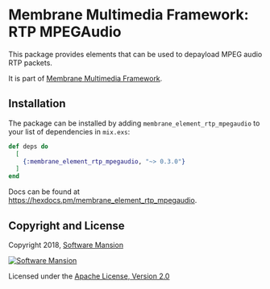 # Membrane Multimedia Framework: RTP MPEGAudio

This package provides elements that can be used to depayload MPEG audio RTP packets.

It is part of [Membrane Multimedia Framework](https://membraneframework.org).

## Installation

The package can be installed by adding `membrane_element_rtp_mpegaudio` to your list of dependencies in `mix.exs`:

```elixir
def deps do
  [
    {:membrane_element_rtp_mpegaudio, "~> 0.3.0"}
  ]
end
```

Docs can be found at <https://hexdocs.pm/membrane_element_rtp_mpegaudio>.

## Copyright and License

Copyright 2018, [Software Mansion](https://swmansion.com/?utm_source=git&utm_medium=readme&utm_campaign=membrane)

[![Software Mansion](https://membraneframework.github.io/static/logo/swm_logo_readme.png)](https://swmansion.com/?utm_source=git&utm_medium=readme&utm_campaign=membrane)

Licensed under the [Apache License, Version 2.0](LICENSE)
